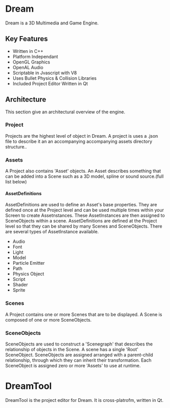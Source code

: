 # Dream
Dream is a 3D Multimedia and Game Engine.

## Key Features
* Written in C++
* Platform Independant
* OpenGL Graphics
* OpenAL Audio
* Scriptable in Jvascript with V8  
* Uses Bullet Physics & Collision Libraries
* Included Project Editor Written in Qt

## Architecture
This section give an architectural overview of the engine.

### Project
Projects are the highest level of object in Dream. 
A project is uses a .json file to describe it an an accompanying accompanying 
assets directory structure..

### Assets
A Project also contains 'Asset' objects. An Asset describes something that can 
be added  into a Scene such as a 3D model, spline or sound source.(full list below) 

#### AssetDefinitions 
AssetDefinitions are used to define an Asset's base properties. 
They are defined once at the Project level and can be used multiple times within
your Screen to create Assetnstances. These AssetInstances are then assigned to SceneObjects within a scene. AssetDefinitions are defined at the Project level so that they can be shared by many Scenes and SceneObjects. There are several types of AssetInstance available.

* Audio
* Font
* Light
* Model
* Particle Emitter
* Path
* Physics Object
* Script
* Shader
* Sprite

### Scenes
A Project contains one or more Scenes that are to be displayed. A Scene is composed of one or more SceneObjects.

### SceneObjects
SceneObjects are used to construct a 'Scenegraph' that describes the relationship of objects in the Scene. A scene has a single 'Root' SceneObject. SceneObjects are assigned arranged with a parent-child relationship, through which they can inherit their transformation. Each SceneObject is assigned zero or more 'Assets' to use at runtime.


# DreamTool
DreamTool is the project editor for Dream. It is cross-platrofm, written in Qt.
